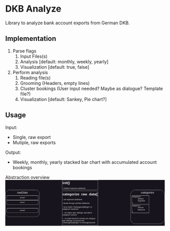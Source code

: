 # DKB Analyze

Library to analyze bank account exports from German DKB.

## Implementation

1. Parse flags
    1. Input Files(s)
    2. Analysis [default: monthly, weekly, yearly]
    3. Visualization [default: true, false]
2. Perform analysis
    1. Reading file(s)
    2. Grooming (Headers, empty lines)
    3. Cluster bookings (User input needed? Maybe as dialogue? Template file?)
    4. Visualization [default: Sankey, Pie chart?]

## Usage

Input:

- Single, raw export
- Mutiple, raw exports

Output:

- Weekly, monthly, yearly stacked bar chart with accumulated account bookings

Abstraction overview
![Model](https://github.com/TypoAtLineZero/dkb-analyze/blob/main/dkb-analyze-overview.png)